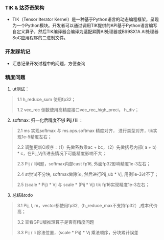 ### TIK & 达芬奇架构

* TIK（Tensor Iterator Kernel）是一种基于Python语言的动态编程框架，呈现为一个Python模块。开发者可以通过调用TIK提供的API基于Python语言编写自定义算子，然后TIK编译器会编译为适配昇腾AI处理器或BS9SX1A AI处理器SoC应用程序的二进制文件。

### 开发踩坑记

* 汇总记录开发过程中的问题，方便查询


### 精度问题

1. ut测试：

> 1.1 h_reduce_sum 使用fp32；
>
> 1.2 vec_rec 倒数使用高精度接口vec_rec_high_preci， h_div；

2. softmax: 归一化后精度不够  **Pij / li** ：

> 2.1 ms 实现softmax 与 ms.ops.softmax 精度对齐， 进行类型对齐，tik实现1e-5精度左右；
>
> 2.2 调整更新O顺序：（1）先做系数乘ac + bc，（2）先做括号内部( a + b) * c，在Pij_Vj传进去情况下可能精度影响不大；
>
> 2.3 Pij / li问题，softmax内部cast fp16, 外面fp32影响精度1e-3左右；
>
> 2.4 st尝试不分块, softmax做除法, 然后进行Pij_ub * Vj, 用例1e-3过不了；
>
> 2.5  (scale * Pij) * Vj 与 scale * (Pij * Vj) tik fp16实现精度1e-3左右；

3. 总结&todo

> 3.1 Pij, l, m，vector都使用fp32,（h_reduce_max不支持fp32）,成本代价高；
>
> 3.2 查看GPU版推理算子是否有精度问题
>
> 3.3 Pij / li 除法位置，(scale * Pij) * Vj 乘法顺序，分块累计误差
>
